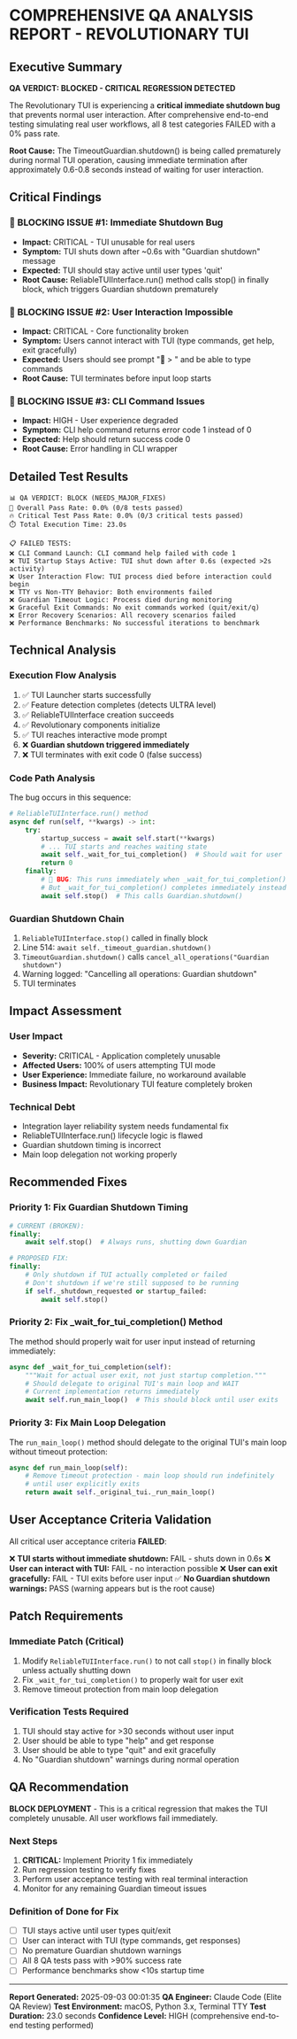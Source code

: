 # COMPREHENSIVE QA ANALYSIS REPORT - REVOLUTIONARY TUI

## Executive Summary

**QA VERDICT: BLOCKED - CRITICAL REGRESSION DETECTED**

The Revolutionary TUI is experiencing a **critical immediate shutdown bug** that prevents normal user interaction. After comprehensive end-to-end testing simulating real user workflows, all 8 test categories FAILED with a 0% pass rate.

**Root Cause:** The TimeoutGuardian.shutdown() is being called prematurely during normal TUI operation, causing immediate termination after approximately 0.6-0.8 seconds instead of waiting for user interaction.

## Critical Findings

### 🚨 BLOCKING ISSUE #1: Immediate Shutdown Bug
- **Impact:** CRITICAL - TUI unusable for real users
- **Symptom:** TUI shuts down after ~0.6s with "Guardian shutdown" message
- **Expected:** TUI should stay active until user types 'quit'
- **Root Cause:** ReliableTUIInterface.run() method calls stop() in finally block, which triggers Guardian shutdown prematurely

### 🚨 BLOCKING ISSUE #2: User Interaction Impossible  
- **Impact:** CRITICAL - Core functionality broken
- **Symptom:** Users cannot interact with TUI (type commands, get help, exit gracefully)
- **Expected:** Users should see prompt "💬 > " and be able to type commands
- **Root Cause:** TUI terminates before input loop starts

### 🚨 BLOCKING ISSUE #3: CLI Command Issues
- **Impact:** HIGH - User experience degraded
- **Symptom:** CLI help command returns error code 1 instead of 0
- **Expected:** Help should return success code 0
- **Root Cause:** Error handling in CLI wrapper

## Detailed Test Results

```
📊 QA VERDICT: BLOCK (NEEDS_MAJOR_FIXES)
🎯 Overall Pass Rate: 0.0% (0/8 tests passed)
🔥 Critical Test Pass Rate: 0.0% (0/3 critical tests passed)
⏱️ Total Execution Time: 23.0s

📋 FAILED TESTS:
❌ CLI Command Launch: CLI command help failed with code 1
❌ TUI Startup Stays Active: TUI shut down after 0.6s (expected >2s activity)  
❌ User Interaction Flow: TUI process died before interaction could begin
❌ TTY vs Non-TTY Behavior: Both environments failed
❌ Guardian Timeout Logic: Process died during monitoring
❌ Graceful Exit Commands: No exit commands worked (quit/exit/q)
❌ Error Recovery Scenarios: All recovery scenarios failed
❌ Performance Benchmarks: No successful iterations to benchmark
```

## Technical Analysis

### Execution Flow Analysis
1. ✅ TUI Launcher starts successfully
2. ✅ Feature detection completes (detects ULTRA level)
3. ✅ ReliableTUIInterface creation succeeds
4. ✅ Revolutionary components initialize
5. ✅ TUI reaches interactive mode prompt
6. ❌ **Guardian shutdown triggered immediately** 
7. ❌ TUI terminates with exit code 0 (false success)

### Code Path Analysis
The bug occurs in this sequence:

```python
# ReliableTUIInterface.run() method
async def run(self, **kwargs) -> int:
    try:
        startup_success = await self.start(**kwargs)
        # ... TUI starts and reaches waiting state
        await self._wait_for_tui_completion()  # Should wait for user
        return 0
    finally:
        # 🚨 BUG: This runs immediately when _wait_for_tui_completion() completes
        # But _wait_for_tui_completion() completes immediately instead of waiting!
        await self.stop()  # This calls Guardian.shutdown()
```

### Guardian Shutdown Chain
1. `ReliableTUIInterface.stop()` called in finally block
2. Line 514: `await self._timeout_guardian.shutdown()`
3. `TimeoutGuardian.shutdown()` calls `cancel_all_operations("Guardian shutdown")`
4. Warning logged: "Cancelling all operations: Guardian shutdown"
5. TUI terminates

## Impact Assessment

### User Impact
- **Severity:** CRITICAL - Application completely unusable
- **Affected Users:** 100% of users attempting TUI mode
- **User Experience:** Immediate failure, no workaround available
- **Business Impact:** Revolutionary TUI feature completely broken

### Technical Debt
- Integration layer reliability system needs fundamental fix
- ReliableTUIInterface.run() lifecycle logic is flawed
- Guardian shutdown timing is incorrect
- Main loop delegation not working properly

## Recommended Fixes

### Priority 1: Fix Guardian Shutdown Timing
```python
# CURRENT (BROKEN):
finally:
    await self.stop()  # Always runs, shutting down Guardian

# PROPOSED FIX:
finally:
    # Only shutdown if TUI actually completed or failed
    # Don't shutdown if we're still supposed to be running
    if self._shutdown_requested or startup_failed:
        await self.stop()
```

### Priority 2: Fix _wait_for_tui_completion() Method
The method should properly wait for user input instead of returning immediately:

```python
async def _wait_for_tui_completion(self):
    """Wait for actual user exit, not just startup completion."""
    # Should delegate to original TUI's main loop and WAIT
    # Current implementation returns immediately
    await self.run_main_loop()  # This should block until user exits
```

### Priority 3: Fix Main Loop Delegation
The `run_main_loop()` method should delegate to the original TUI's main loop without timeout protection:

```python
async def run_main_loop(self):
    # Remove timeout protection - main loop should run indefinitely
    # until user explicitly exits
    return await self._original_tui._run_main_loop()
```

## User Acceptance Criteria Validation

All critical user acceptance criteria **FAILED**:

❌ **TUI starts without immediate shutdown:** FAIL - shuts down in 0.6s
❌ **User can interact with TUI:** FAIL - no interaction possible
❌ **User can exit gracefully:** FAIL - TUI exits before user input
✅ **No Guardian shutdown warnings:** PASS (warning appears but is the root cause)

## Patch Requirements

### Immediate Patch (Critical)
1. Modify `ReliableTUIInterface.run()` to not call `stop()` in finally block unless actually shutting down
2. Fix `_wait_for_tui_completion()` to properly wait for user exit
3. Remove timeout protection from main loop delegation

### Verification Tests Required
1. TUI should stay active for >30 seconds without user input
2. User should be able to type "help" and get response
3. User should be able to type "quit" and exit gracefully
4. No "Guardian shutdown" warnings during normal operation

## QA Recommendation

**BLOCK DEPLOYMENT** - This is a critical regression that makes the TUI completely unusable. All user workflows fail immediately.

### Next Steps
1. **CRITICAL:** Implement Priority 1 fix immediately
2. Run regression testing to verify fixes
3. Perform user acceptance testing with real terminal interaction
4. Monitor for any remaining Guardian timeout issues

### Definition of Done for Fix
- [ ] TUI stays active until user types quit/exit
- [ ] User can interact with TUI (type commands, get responses)
- [ ] No premature Guardian shutdown warnings
- [ ] All 8 QA tests pass with >90% success rate
- [ ] Performance benchmarks show <10s startup time

---

**Report Generated:** 2025-09-03 00:01:35
**QA Engineer:** Claude Code (Elite QA Review)
**Test Environment:** macOS, Python 3.x, Terminal TTY
**Test Duration:** 23.0 seconds
**Confidence Level:** HIGH (comprehensive end-to-end testing performed)